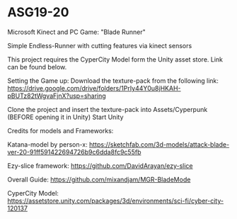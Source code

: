 # ASG19-20
Microsoft Kinect and PC Game: "Blade Runner"

Simple Endless-Runner with cutting features via kinect sensors

This project requires the CyperCity Model form the Unity asset store. Link can be found below.

Setting the Game up:
Download the texture-pack from the following link:
https://drive.google.com/drive/folders/1PrIy44Y0u8jHKAH-pBUTz82tWgvaFjnX?usp=sharing

Clone the project and insert the texture-pack into Assets/Cyperpunk (BEFORE opening it in Unity)
Start Unity


Credits for models and Frameworks:

Katana-model by person-x:
https://sketchfab.com/3d-models/attack-blade-ver-20-91ff591422694726b9c6dda8fc9c55fb

Ezy-slice framework:
https://github.com/DavidArayan/ezy-slice

Overall Guide:
https://github.com/mixandjam/MGR-BladeMode

CyperCity Model:
https://assetstore.unity.com/packages/3d/environments/sci-fi/cyber-city-120137

